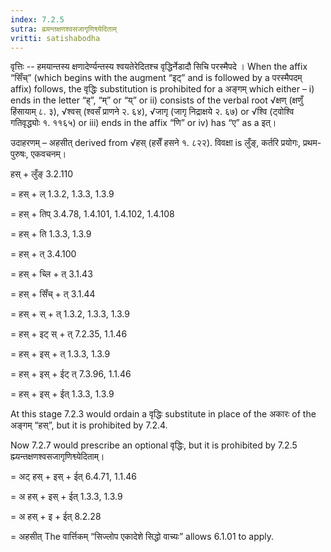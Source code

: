 ```yaml
---
index: 7.2.5
sutra: ह्म्यन्तक्षणश्वसजागृणिश्व्येदिताम्
vritti: satishabodha
---
```



वृत्तिः -- हमयान्तस्य क्षणादेर्ण्यन्तस्य श्वयतेरेदितश्च वृद्धिर्नेडादौ सिचि परस्मैपदे । When the affix “सिँच्” (which begins with the augment “इट्” and is followed by a परस्मैपदम् affix) follows, the वृद्धिः substitution is prohibited for a अङ्गम् which either – i) ends in the letter “ह्”, “म्” or “य्” or ii) consists of the verbal root √क्षण् (क्षणुँ हिंसायाम् ८. ३), √श्वस् (श्वसँ प्राणने २. ६४), √जागृ (जागृ निद्राक्षये २. ६७) or √श्वि (ट्वोश्वि गतिवृद्ध्योः १. ११६५) or iii) ends in the affix “णि” or iv) has “ए” as a इत्।


उदाहरणम् – अहसीत् derived from √हस् (हसेँ हसने १. ८२२). विवक्षा is लुँङ्, कर्तरि प्रयोगः, प्रथम-पुरुषः, एकवचनम्।


हस् + लुँङ् 3.2.110

= हस् + ल् 1.3.2, 1.3.3, 1.3.9

= हस् + तिप् 3.4.78, 1.4.101, 1.4.102, 1.4.108

= हस् + ति 1.3.3, 1.3.9

= हस् + त् 3.4.100

= हस् + च्लि + त् 3.1.43

= हस् + सिँच् + त् 3.1.44

= हस् + स् + त् 1.3.2, 1.3.3, 1.3.9

= हस् + इट् स् + त् 7.2.35, 1.1.46

= हस् + इस् + त् 1.3.3, 1.3.9

= हस् + इस् + ईट् त् 7.3.96, 1.1.46

= हस् + इस् + ईत् 1.3.3, 1.3.9

At this stage 7.2.3 would ordain a वृद्धिः substitute in place of the अकारः of the अङ्गम् “हस्”, but it is prohibited by 7.2.4.

Now 7.2.7 would prescribe an optional वृद्धिः, but it is prohibited by 7.2.5 ह्म्यन्तक्षणश्वसजागृणिश्व्येदिताम्।

= अट् हस् + इस् + ईत् 6.4.71, 1.1.46

= अ हस् + इस् + ईत् 1.3.3, 1.3.9

= अ हस् + इ + ईत् 8.2.28

= अहसीत् The वार्त्तिकम् “सिज्लोप एकादेशे सिद्धो वाच्यः” allows 6.1.01 to apply.

